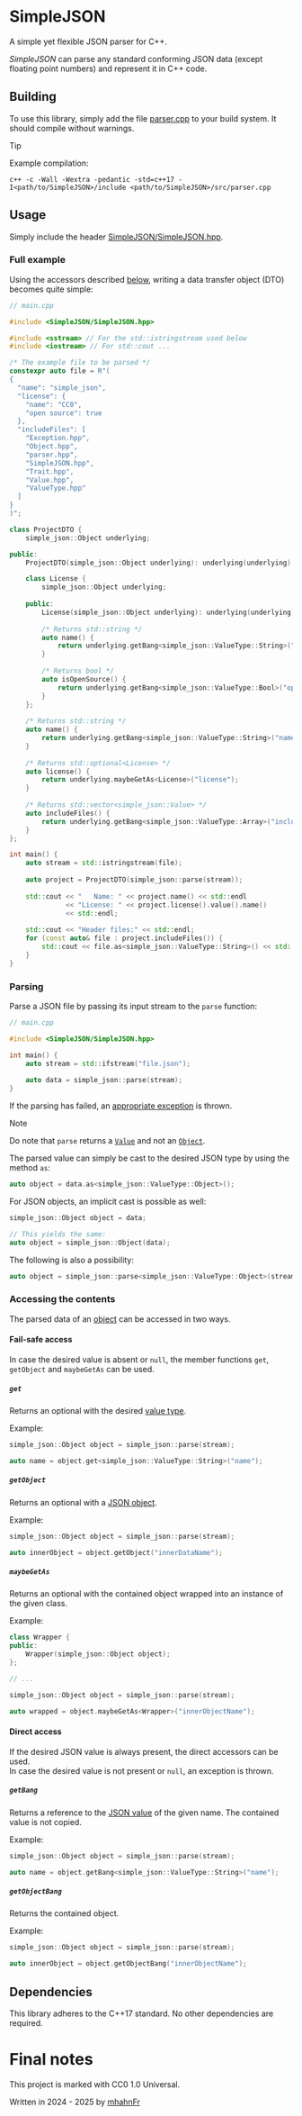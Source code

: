 # SimpleJSON
A simple yet flexible JSON parser for C++.

*SimpleJSON* can parse any standard conforming JSON data (except floating point numbers) and represent it in C++ code.

## Building
To use this library, simply add the file [parser.cpp][2] to your build system. It should compile without warnings.

> [!TIP]
> Example compilation:
> ```shell
> c++ -c -Wall -Wextra -pedantic -std=c++17 -I<path/to/SimpleJSON>/include <path/to/SimpleJSON>/src/parser.cpp
> ```

## Usage
Simply include the header [SimpleJSON/SimpleJSON.hpp][3].

### Full example
Using the accessors described [below][7], writing a data transfer object (DTO) becomes quite simple:
```c++
// main.cpp

#include <SimpleJSON/SimpleJSON.hpp>

#include <sstream> // For the std::istringstream used below
#include <iostream> // For std::cout ...

/* The example file to be parsed */
constexpr auto file = R"(
{
  "name": "simple_json",
  "license": {
    "name": "CC0",
    "open source": true
  },
  "includeFiles": [
    "Exception.hpp",
    "Object.hpp",
    "parser.hpp",
    "SimpleJSON.hpp",
    "Trait.hpp",
    "Value.hpp",
    "ValueType.hpp"
  ]
}
)";

class ProjectDTO {
    simple_json::Object underlying;

public:
    ProjectDTO(simple_json::Object underlying): underlying(underlying) {}

    class License {
        simple_json::Object underlying;
        
    public:
        License(simple_json::Object underlying): underlying(underlying) {}
        
        /* Returns std::string */
        auto name() {
            return underlying.getBang<simple_json::ValueType::String>("name");
        }
        
        /* Returns bool */
        auto isOpenSource() {
            return underlying.getBang<simple_json::ValueType::Bool>("open source");
        }
    };
    
    /* Returns std::string */
    auto name() {
        return underlying.getBang<simple_json::ValueType::String>("name");
    }
    
    /* Returns std::optional<License> */
    auto license() {
        return underlying.maybeGetAs<License>("license");
    }
    
    /* Returns std::vector<simple_json::Value> */
    auto includeFiles() {
        return underlying.getBang<simple_json::ValueType::Array>("includeFiles");
    }
};

int main() {
    auto stream = std::istringstream(file);
    
    auto project = ProjectDTO(simple_json::parse(stream));
    
    std::cout << "   Name: " << project.name() << std::endl
              << "License: " << project.license().value().name()
              << std::endl;
    
    std::cout << "Header files:" << std::endl;
    for (const auto& file : project.includeFiles()) {
        std::cout << file.as<simple_json::ValueType::String>() << std::endl;
    }
}
```

### Parsing
Parse a JSON file by passing its input stream to the `parse` function:
```c++
// main.cpp

#include <SimpleJSON/SimpleJSON.hpp>

int main() {
    auto stream = std::ifstream("file.json");
    
    auto data = simple_json::parse(stream);
}
```

If the parsing has failed, an [appropriate exception][4] is thrown.

> [!NOTE]
> Do note that `parse` returns a [`Value`][5] and not an [`Object`][6].
> 
> The parsed value can simply be cast to the desired JSON type by using the method `as`:
> ```c++
> auto object = data.as<simple_json::ValueType::Object>();
> ```
> For JSON objects, an implicit cast is possible as well:
> ```c++
> simple_json::Object object = data;
> 
> // This yields the same:
> auto object = simple_json::Object(data);
> ```
> 
> The following is also a possibility:
> ```c++
> auto object = simple_json::parse<simple_json::ValueType::Object>(stream);
> ```

### Accessing the contents
The parsed data of an [object][6] can be accessed in two ways.

#### Fail-safe access
In case the desired value is absent or `null`, the member functions `get`, `getObject` and `maybeGetAs` can be used.

##### `get`
Returns an optional with the desired [value type][5].

Example:
```c++
simple_json::Object object = simple_json::parse(stream);

auto name = object.get<simple_json::ValueType::String>("name");
```

##### `getObject`
Returns an optional with a [JSON object][6].

Example:
```c++
simple_json::Object object = simple_json::parse(stream);

auto innerObject = object.getObject("innerDataName");
```

##### `maybeGetAs`
Returns an optional with the contained object wrapped into an instance of the given class.

Example:
```c++
class Wrapper {
public:
    Wrapper(simple_json::Object object);
};

// ...

simple_json::Object object = simple_json::parse(stream);

auto wrapped = object.maybeGetAs<Wrapper>("innerObjectName");
```

#### Direct access
If the desired JSON value is always present, the direct accessors can be used.  
In case the desired value is not present or `null`, an exception is thrown.

##### `getBang`
Returns a reference to the [JSON value][5] of the given name. The contained value is not copied.

Example:
```c++
simple_json::Object object = simple_json::parse(stream);

auto name = object.getBang<simple_json::ValueType::String>("name");
```

##### `getObjectBang`
Returns the contained object.

Example:
```c++
simple_json::Object object = simple_json::parse(stream);

auto innerObject = object.getObjectBang("innerObjectName");
```

## Dependencies
This library adheres to the C++17 standard. No other dependencies are required.

# Final notes
This project is marked with CC0 1.0 Universal.

Written in 2024 - 2025 by [mhahnFr][1]

[1]: https://github.com/mhahnFr
[2]: src/parser.cpp
[3]: include/SimpleJSON/SimpleJSON.hpp
[4]: include/SimpleJSON/Exception.hpp
[5]: include/SimpleJSON/Value.hpp
[6]: include/SimpleJSON/Object.hpp
[7]: #accessing-the-contents